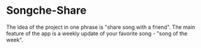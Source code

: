 # Songche-Share
The idea of the project in one phrase is "share song with a friend".  The main feature of the app is a weekly update of your favorite song - "song of the week". 
